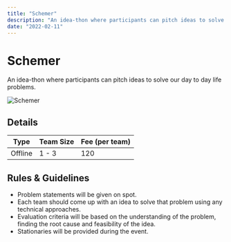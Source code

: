 ```yaml
---
title: "Schemer"
description: "An idea-thon where participants can pitch ideas to solve our day to day life problems."
date: "2022-02-11"
---
```


# Schemer

An idea-thon where participants can pitch ideas to solve our day to day life problems.

<img src="/posters/2023/3.png" alt="Schemer" class="w-full lg:w-96 mx-auto object-cover" />

## Details

| Type    | Team Size | Fee (per team) |
| ------- | --------- | -------------- |
| Offline | 1 - 3     | 120            |

## Rules & Guidelines

-   Problem statements will be given on spot.
-   Each team should come up with an idea to solve that problem using any technical approaches.
-   Evaluation criteria will be based on the understanding of the problem, finding the root cause and feasibility of the idea.
-   Stationaries will be provided during the event.
